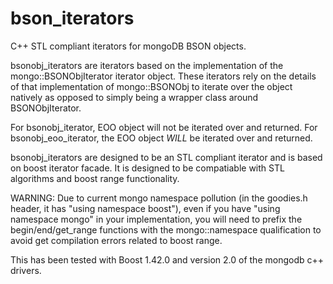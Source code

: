 bson_iterators
==============

C++ STL compliant iterators for mongoDB BSON objects.

bsonobj_iterators are iterators based on the implementation of the
mongo::BSONObjIterator iterator object.  These iterators rely on
the details of that implementation of mongo::BSONObj to iterate
over the object natively as opposed to simply being a wrapper
class around BSONObjIterator. 

For bsonobj_iterator, EOO object will not be iterated over and
returned.  For bsonobj_eoo_iterator, the EOO object *WILL* be iterated over
and returned.

bsonobj_iterators are designed to be an STL compliant iterator and is based
on boost iterator facade.  It is designed to be compatiable with STL
algorithms and boost range functionality.

WARNING: Due to current mongo namespace pollution (in the goodies.h header,
it has "using namespace boost"), even if you have "using namespace mongo"
in your implementation, you will need to prefix the begin/end/get_range
functions with the mongo::namespace qualification to avoid get compilation
errors related to boost range.

This has been tested with Boost 1.42.0 and version 2.0 of the mongodb
c++ drivers.
